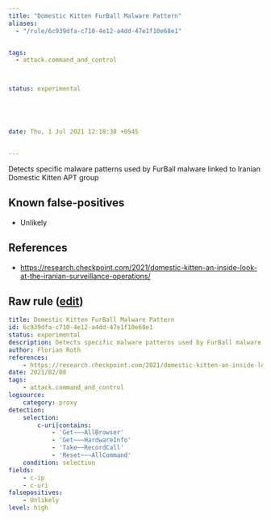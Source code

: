 ```yaml
---
title: "Domestic Kitten FurBall Malware Pattern"
aliases:
  - "/rule/6c939dfa-c710-4e12-a4dd-47e1f10e68e1"


tags:
  - attack.command_and_control



status: experimental





date: Thu, 1 Jul 2021 12:18:30 +0545


---
```


Detects specific malware patterns used by FurBall malware linked to Iranian Domestic Kitten APT group

<!--more-->


## Known false-positives

* Unlikely



## References

* https://research.checkpoint.com/2021/domestic-kitten-an-inside-look-at-the-iranian-surveillance-operations/


## Raw rule ([edit](https://github.com/SigmaHQ/sigma/edit/master/rules/proxy/proxy_apt_domestic_kitten.yml))
```yaml
title: Domestic Kitten FurBall Malware Pattern
id: 6c939dfa-c710-4e12-a4dd-47e1f10e68e1
status: experimental
description: Detects specific malware patterns used by FurBall malware linked to Iranian Domestic Kitten APT group
author: Florian Roth
references:
    - https://research.checkpoint.com/2021/domestic-kitten-an-inside-look-at-the-iranian-surveillance-operations/
date: 2021/02/08
tags:
    - attack.command_and_control
logsource:
    category: proxy
detection:
    selection:
        c-uri|contains: 
            - 'Get~~~AllBrowser'
            - 'Get~~~HardwareInfo'
            - 'Take~~RecordCall'
            - 'Reset~~~AllCommand'
    condition: selection
fields:
    - c-ip
    - c-uri
falsepositives:
    - Unlikely
level: high

```
